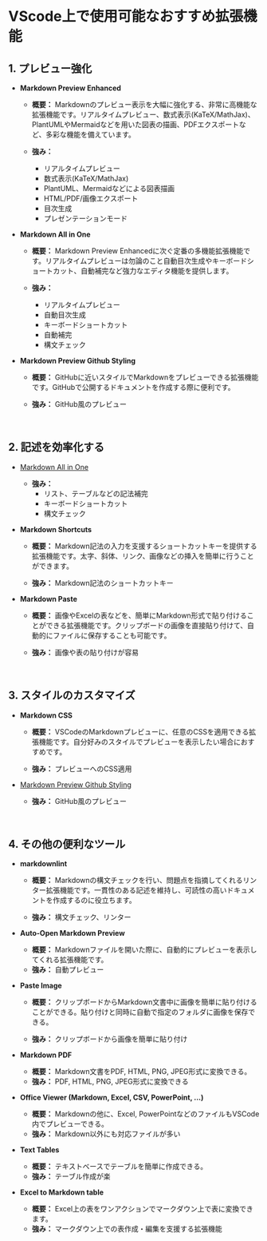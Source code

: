 # VScode上で使用可能なおすすめ拡張機能

## 1. プレビュー強化

 - **Markdown Preview Enhanced**
     - **概要：** Markdownのプレビュー表示を大幅に強化する、非常に高機能な拡張機能です。リアルタイムプレビュー、数式表示(KaTeX/MathJax)、PlantUMLやMermaidなどを用いた図表の描画、PDFエクスポートなど、多彩な機能を備えています。
  
    - **強み：**
        - リアルタイムプレビュー
        - 数式表示(KaTeX/MathJax)
        - PlantUML、Mermaidなどによる図表描画
        - HTML/PDF/画像エクスポート
        - 目次生成
        - プレゼンテーションモード

- **Markdown All in One**
    - **概要：** Markdown Preview Enhancedに次ぐ定番の多機能拡張機能です。リアルタイムプレビューは勿論のこと自動目次生成やキーボードショートカット、自動補完など強力なエディタ機能を提供します。

    - **強み：**
      - リアルタイムプレビュー
      - 自動目次生成
      - キーボードショートカット
      - 自動補完
      - 構文チェック

- **Markdown Preview Github Styling**
    - **概要：** GitHubに近いスタイルでMarkdownをプレビューできる拡張機能です。GitHubで公開するドキュメントを作成する際に便利です。

    - **強み：** GitHub風のプレビュー

<br>


## 2. 記述を効率化する

- [Markdown All in One](#1-プレビュー強化)
    - **強み：**
      - リスト、テーブルなどの記法補完
      - キーボードショートカット
      - 構文チェック

- **Markdown Shortcuts**
    - **概要：** Markdown記法の入力を支援するショートカットキーを提供する拡張機能です。太字、斜体、リンク、画像などの挿入を簡単に行うことができます。

    - **強み：** Markdown記法のショートカットキー

- **Markdown Paste**
    - **概要：** 画像やExcelの表などを、簡単にMarkdown形式で貼り付けることができる拡張機能です。クリップボードの画像を直接貼り付けて、自動的にファイルに保存することも可能です。

    - **強み：** 画像や表の貼り付けが容易

<br>


## 3. スタイルのカスタマイズ

- **Markdown CSS**
    - **概要：** VSCodeのMarkdownプレビューに、任意のCSSを適用できる拡張機能です。自分好みのスタイルでプレビューを表示したい場合におすすめです。

    - **強み：** プレビューへのCSS適用

- [Markdown Preview Github Styling](#1-プレビュー強化)
    - **強み：** GitHub風のプレビュー

<br>


## 4. その他の便利なツール

- **markdownlint**
    - **概要：** Markdownの構文チェックを行い、問題点を指摘してくれるリンター拡張機能です。一貫性のある記述を維持し、可読性の高いドキュメントを作成するのに役立ちます。

    - **強み：** 構文チェック、リンター

- **Auto-Open Markdown Preview**
    - **概要：** Markdownファイルを開いた際に、自動的にプレビューを表示してくれる拡張機能です。
    - **強み：** 自動プレビュー

- **Paste Image**
    - **概要：** クリップボードからMarkdown文書中に画像を簡単に貼り付けることができる。貼り付けと同時に自動で指定のフォルダに画像を保存できる。

    - **強み：** クリップボードから画像を簡単に貼り付け

- **Markdown PDF**
    - **概要：** Markdown文書をPDF, HTML, PNG, JPEG形式に変換できる。
    - **強み：** PDF, HTML, PNG, JPEG形式に変換できる

- **Office Viewer (Markdown, Excel, CSV, PowerPoint, ...)**
    - **概要：** Markdownの他に、Excel, PowerPointなどのファイルもVSCode内でプレビューできる。
    - **強み：** Markdown以外にも対応ファイルが多い

- **Text Tables**
    - **概要：** テキストベースでテーブルを簡単に作成できる。
    - **強み：** テーブル作成が楽

- **Excel to Markdown table**
    - **概要：** Excel上の表をワンアクションでマークダウン上で表に変換できます。
    - **強み：** マークダウン上での表作成・編集を支援する拡張機能
